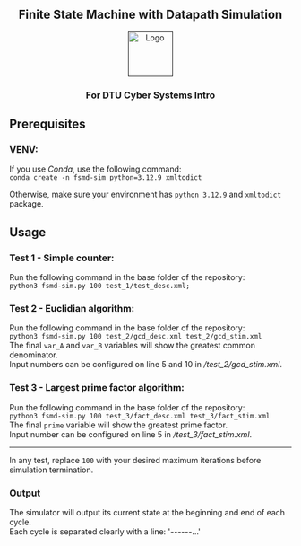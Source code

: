 <div align="center">
  <h2>Finite State Machine with Datapath Simulation</h2>
  <a href="">
    <img src="https://github.com/user-attachments/assets/e21f2d45-6775-48d8-bf8b-9b1cb99d22e5" alt="Logo" height="80">
  </a>
  <h3>For DTU Cyber Systems Intro</h3>
</div>

## Prerequisites
### VENV:
If you use *Conda*, use the following command:  
```conda create -n fsmd-sim python=3.12.9 xmltodict```

Otherwise, make sure your environment has `python 3.12.9` and `xmltodict` package.

## Usage
### Test 1 - Simple counter:
Run the following command in the base folder of the repository:  
```python3 fsmd-sim.py 100 test_1/test_desc.xml;```  

### Test 2 - Euclidian algorithm:
Run the following command in the base folder of the repository:  
```python3 fsmd-sim.py 100 test_2/gcd_desc.xml test_2/gcd_stim.xml```  
The final `var_A` and `var_B` variables will show the greatest common denominator.  
Input numbers can be configured on line 5 and 10 in _/test_2/gcd_stim.xml_.  

### Test 3 - Largest prime factor algorithm:
Run the following command in the base folder of the repository:  
```python3 fsmd-sim.py 100 test_3/fact_desc.xml test_3/fact_stim.xml```  
The final `prime` variable will show the greatest prime factor.  
Input number can be configured on line 5 in _/test_3/fact_stim.xml_.  

---
In any test, replace `100` with your desired maximum iterations before simulation termination.  
### Output
The simulator will output its current state at the beginning and end of each cycle.  
Each cycle is separated clearly with a line: '------...'
